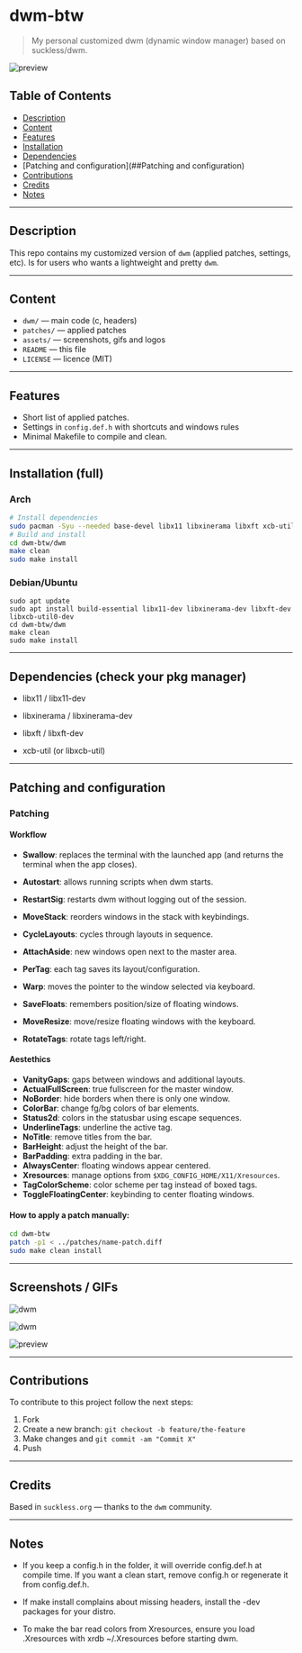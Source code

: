 # dwm-btw

> My personal customized dwm (dynamic window manager) based on suckless/dwm.

![preview](assets/preview.png)

## Table of Contents

- [Description](##Description)
- [Content](##Content)
- [Features](##Features)
- [Installation](##Installation)
- [Dependencies](##Dependencies)
- [Patching and configuration](##Patching and configuration)
- [Contributions](##Contributions)
- [Credits](##Credits)
- [Notes](##Notes)

---

## Description

This repo contains my customized version of `dwm` (applied patches, settings, etc). Is for users who wants a lightweight and pretty `dwm`.

---

## Content 

* `dwm/` — main code (c, headers)
* `patches/` — applied patches 
* `assets/` — screenshots, gifs and logos 
* `README` — this file
* `LICENSE` — licence (MIT)

---

## Features

* Short list of applied patches. 
* Settings in `config.def.h` with shortcuts and windows rules
* Minimal Makefile to compile and clean.

---

## Installation (full)

### Arch 
```bash
# Install dependencies
sudo pacman -Syu --needed base-devel libx11 libxinerama libxft xcb-util xcb-util-wm
# Build and install
cd dwm-btw/dwm
make clean
sudo make install
```

### Debian/Ubuntu
```
sudo apt update
sudo apt install build-essential libx11-dev libxinerama-dev libxft-dev libxcb-util0-dev
cd dwm-btw/dwm
make clean
sudo make install
```

---

## Dependencies (check your pkg manager)

* libx11 / libx11-dev

* libxinerama / libxinerama-dev

* libxft / libxft-dev

* xcb-util (or libxcb-util)

---

## Patching and configuration

### Patching 

#### Workflow

- **Swallow**: replaces the terminal with the launched app (and returns the terminal when the app closes).
- **Autostart**: allows running scripts when dwm starts.

- **RestartSig**: restarts dwm without logging out of the session.

- **MoveStack**: reorders windows in the stack with keybindings.

- **CycleLayouts**: cycles through layouts in sequence.

- **AttachAside**: new windows open next to the master area.

- **PerTag**: each tag saves its layout/configuration.

- **Warp**: moves the pointer to the window selected via keyboard.

- **SaveFloats**: remembers position/size of floating windows.

- **MoveResize**: move/resize floating windows with the keyboard.

- **RotateTags**: rotate tags left/right.

#### Aestethics

- **VanityGaps**: gaps between windows and additional layouts.
- **ActualFullScreen**: true fullscreen for the master window.
- **NoBorder**: hide borders when there is only one window.
- **ColorBar**: change fg/bg colors of bar elements.
- **Status2d**: colors in the statusbar using escape sequences.
- **UnderlineTags**: underline the active tag.
- **NoTitle**: remove titles from the bar.
- **BarHeight**: adjust the height of the bar.
- **BarPadding**: extra padding in the bar.
- **AlwaysCenter**: floating windows appear centered.
- **Xresources**: manage options from `$XDG_CONFIG_HOME/X11/Xresources`.
- **TagColorScheme**: color scheme per tag instead of boxed tags.
- **ToggleFloatingCenter**: keybinding to center floating windows.

#### How to apply a patch manually:

```bash
cd dwm-btw
patch -p1 < ../patches/name-patch.diff
sudo make clean install 
```

---

## Screenshots / GIFs

![dwm](assets/dwm.png)

![dwm](assets/dwm_programming.png)

![preview](assets/preview.png)

---


## Contributions

To contribute to this project follow the next steps:

1. Fork
2. Create a new branch: `git checkout -b feature/the-feature`
3. Make changes and `git commit -am "Commit X"`
4. Push

---

## Credits

Based in `suckless.org` — thanks to the `dwm` community. 

---

## Notes

- If you keep a config.h in the folder, it will override config.def.h at compile time. If you want a clean start, remove config.h or regenerate it from config.def.h.

- If make install complains about missing headers, install the -dev packages for your distro.

- To make the bar read colors from Xresources, ensure you load .Xresources with xrdb ~/.Xresources before starting dwm.

